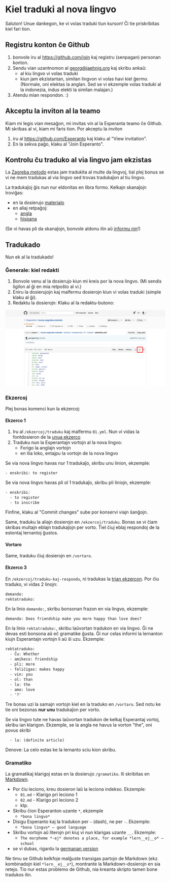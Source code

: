 # Kiel traduki al nova lingvo

Saluton! Unue dankegon, ke vi volas traduki tiun kurson! Ĉi tie priskribitas kiel fari tion.

## Registru konton ĉe Github

1. bonvole iru al https://github.com/join kaj registru (senpagan) personan konton.
2. Sendu vian uzantnomon al georg@jaehnig.org kaj skribu ankaŭ:
   - al kiu lingvo vi volas traduki
   - kiun jam ekzistantan, similan lingvon vi volas havi kiel ĝermo. (Normale, oni elektas la anglan. Sed se vi ekzemple volas traduki al la indonezia, indus elekti la similan malajan.)
3. Atendu mian respondon. :)

## Akceptu la inviton al la teamo

Kiam mi legis vian mesaĝon, mi invitas vin al la Esperanta teamo ĉe Github. Mi skribas al vi, kiam mi faris tion. Por akceptu la inviton

1. iru al https://github.com/Esperanto kaj klaku al "View invitation".
2. En la sekva paĝo, klaku al "Join Esperanto".

## Kontrolu ĉu traduko al via lingvo jam ekzistas

La [Zagreba metodo](https://eo.wikipedia.org/wiki/Zagreba_metodo) estas jam tradukita al multe da lingvoj, tial plej bonus se vi ne mem tradukas al via lingvo sed trovas tradukaĵon al tiu lingvo.  

La tradukaĵoj ĝis nun nur eldonitas en libra formo. Kelkajn skanaĵojn troviĝas:

- en la dosierujo [materialo](materialo)
- en aliaj retpaĝoj:
	- [angla](http://esperantofre.com/zagreb/zagreba.htm)
	- [hispana](http://esperantofre.com/zagreb/zagrebh.htm)

(Se vi havas pli da skanaĵojn, bonvole aldonu ilin aŭ [informu nin](mailto:georg@jaehnig.org)!)

## Tradukado

Nun ek al la tradukado!

### Ĝenerale: kiel redakti

1. Bonvole venu al la dosierujo kiun mi kreis por la nova lingvo. (Mi sendis ligilon al ĝi en mia retpoŝto al vi.)
2. Eniru la dosierujojn kaj malfermu dosierojn kiun vi volas traduki (simple klaku al ĝi).
3. Redaktu la dosierojn: Klaku al la redaktu-butono:

![Redaktu](redaktu.png)

### Ekzercoj

Plej bonas komenci kun la ekzercoj:

#### Ekzerco 1 

1. Iru al `/ekzercoj/traduku` kaj malfermu `01.yml`. Nun vi vidas la fontdosieron de la [unua ekzerco](http://learn.esperanto.com/en/01/ekzerco1/)
2. Traduku nun la Esperantajn vortojn al la nova lingvo:
   - Forigo la anglajn vortojn
   - en ilia loko, entajpu la vortojn de la nova lingvo

Se via nova lingvo havas nur 1 tradukaĵo, skribu unu linion, ekzemple:

    - enskribi: to register

Se via nova lingvo havas pli ol 1 tradukaĵo, skribu pli liniojn, ekzemple:

    - enskribi: 
      - to register
      - to inscribe

Finfine, klaku al "Commit changes" sube por konservi viajn ŝanĝojn.

Same, traduku la aliajn dosierojn en `/ekzercoj/traduku`. Bonas se vi ĉiam skribas multajn eblajn tradukaĵojn per vorto. Tiel ĉiuj eblaj respondoj de la estontaj lernantoj ĝustos.

#### Vortaro 

Same, traduku ĉiuj dosierojn en `/vortaro`.

#### Ekzerco 3

En `/ekzercoj/traduku-kaj-respondu`, ni tradukas la [trian ekzercon](http://learn.esperanto.com/en/01/ekzerco3/). Por ĉiu traduko, vi vidas 2 linojn:

    demando:
    rektatraduko:

En la linio `demando:`, skribu bonsonan frazon en via lingvo, ekzemple:

    demando: Does friendship make you more happy than love does?

En la linio `rektatraduko:`, skribu laŭvortan tradukon en via lingvo. Ĝi ne devas esti bonsona aŭ eĉ gramatike ĝusta. Ĝi nur celas informi la lernanton kiujn Esperantajn vortojn li aŭ ŝi uzu.  Ekzemple:

    rektatraduko: 
      - Ĉu: Whether
      - amikeco: friendship
      - pli: more
      - feliĉigas: makes happy
      - vin: you
      - ol: than
      - la: the
      - amo: love
      - '?'
Tre bonas uzi la samajn vortojn kiel en la traduko en `/vortaro`. Sed notu ke tie oni bezonas __nur unu__ tradukaĵon per vorto.

Se via lingvo tute ne havas laŭvortan tradukon de kelkaj Esperantaj vortoj, skribu ian klarigon. Ekzemple, se la angla ne havus la vorton "the", oni povus skribi

      - la: (definite article)

Denove: La celo estas ke la lernanto sciu kion skribu.


### Gramatiko

La gramatikaj klarigoj estas en la dosierujo `/gramatiko`. Ili skribitas en [Markdown](https://en.wikipedia.org/wiki/Markdown). 

- Por ĉiu leciono, kreu dosieron laŭ la leciona indekso. Ekzemple:
  -  `01.md` - Klarigo pri leciono 1
  -  `02.md` - Klarigo pri leciono 2
  - ktp.
- Skribu ĉion Esperanton uzante `*`, ekzemple
  - `*bona lingvo*`
- Disigu Esperanto kaj la tradukon per `–` (dash), ne per `-`. Ekzemple:
  - `*bona lingvo* – good language`
- Skribu vortojn aŭ literojn pri kiuj vi nun klarigas uzante `__`. Ekzemple:
  - `The morpheme *-ej* denotes a place, for example *lern__ej__o* – school`
- se vi dubas, rigardu la [germanan version](de/)

Ne timu se Github kelkfoje malĝuste transigas partojn de Markdown (ekz. kombinadojn kiel `*lern__ej__o*`), montrante la Markdown-dosierojn en sia retejo. Tio nur estas problemo de Github, nia kreanta skripto tamen bone tradukos ilin.



